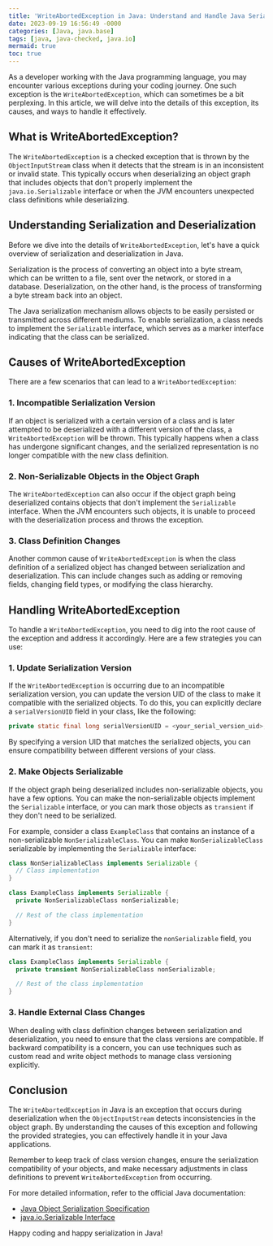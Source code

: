 ```yaml
---
title: 'WriteAbortedException in Java: Understand and Handle Java Serialization Errors'
date: 2023-09-19 16:56:49 -0000
categories: [Java, java.base]
tags: [java, java-checked, java.io]
mermaid: true
toc: true
---
```


As a developer working with the Java programming language, you may encounter various exceptions during your coding journey. One such exception is the `WriteAbortedException`, which can sometimes be a bit perplexing. In this article, we will delve into the details of this exception, its causes, and ways to handle it effectively.

## What is WriteAbortedException?

The `WriteAbortedException` is a checked exception that is thrown by the `ObjectInputStream` class when it detects that the stream is in an inconsistent or invalid state. This typically occurs when deserializing an object graph that includes objects that don't properly implement the `java.io.Serializable` interface or when the JVM encounters unexpected class definitions while deserializing.

## Understanding Serialization and Deserialization

Before we dive into the details of `WriteAbortedException`, let's have a quick overview of serialization and deserialization in Java.

Serialization is the process of converting an object into a byte stream, which can be written to a file, sent over the network, or stored in a database. Deserialization, on the other hand, is the process of transforming a byte stream back into an object.

The Java serialization mechanism allows objects to be easily persisted or transmitted across different mediums. To enable serialization, a class needs to implement the `Serializable` interface, which serves as a marker interface indicating that the class can be serialized.

## Causes of WriteAbortedException

There are a few scenarios that can lead to a `WriteAbortedException`:

### 1. Incompatible Serialization Version

If an object is serialized with a certain version of a class and is later attempted to be deserialized with a different version of the class, a `WriteAbortedException` will be thrown. This typically happens when a class has undergone significant changes, and the serialized representation is no longer compatible with the new class definition.

### 2. Non-Serializable Objects in the Object Graph

The `WriteAbortedException` can also occur if the object graph being deserialized contains objects that don't implement the `Serializable` interface. When the JVM encounters such objects, it is unable to proceed with the deserialization process and throws the exception.

### 3. Class Definition Changes

Another common cause of `WriteAbortedException` is when the class definition of a serialized object has changed between serialization and deserialization. This can include changes such as adding or removing fields, changing field types, or modifying the class hierarchy.

## Handling WriteAbortedException

To handle a `WriteAbortedException`, you need to dig into the root cause of the exception and address it accordingly. Here are a few strategies you can use:

### 1. Update Serialization Version

If the `WriteAbortedException` is occurring due to an incompatible serialization version, you can update the version UID of the class to make it compatible with the serialized objects. To do this, you can explicitly declare a `serialVersionUID` field in your class, like the following:

```java
private static final long serialVersionUID = <your_serial_version_uid>;
```

By specifying a version UID that matches the serialized objects, you can ensure compatibility between different versions of your class.

### 2. Make Objects Serializable

If the object graph being deserialized includes non-serializable objects, you have a few options. You can make the non-serializable objects implement the `Serializable` interface, or you can mark those objects as `transient` if they don't need to be serialized.

For example, consider a class `ExampleClass` that contains an instance of a non-serializable `NonSerializableClass`. You can make `NonSerializableClass` serializable by implementing the `Serializable` interface:

```java
class NonSerializableClass implements Serializable {
  // Class implementation
}

class ExampleClass implements Serializable {
  private NonSerializableClass nonSerializable;

  // Rest of the class implementation
}
```

Alternatively, if you don't need to serialize the `nonSerializable` field, you can mark it as `transient`:

```java
class ExampleClass implements Serializable {
  private transient NonSerializableClass nonSerializable;

  // Rest of the class implementation
}
```

### 3. Handle External Class Changes

When dealing with class definition changes between serialization and deserialization, you need to ensure that the class versions are compatible. If backward compatibility is a concern, you can use techniques such as custom read and write object methods to manage class versioning explicitly.

## Conclusion

The `WriteAbortedException` in Java is an exception that occurs during deserialization when the `ObjectInputStream` detects inconsistencies in the object graph. By understanding the causes of this exception and following the provided strategies, you can effectively handle it in your Java applications.

Remember to keep track of class version changes, ensure the serialization compatibility of your objects, and make necessary adjustments in class definitions to prevent `WriteAbortedException` from occurring.

For more detailed information, refer to the official Java documentation:

- [Java Object Serialization Specification](https://docs.oracle.com/en/java/javase/17/docs/specs/serialization/index.html)
- [java.io.Serializable Interface](https://docs.oracle.com/en/java/javase/17/docs/api/java.base/java/io/Serializable.html)

Happy coding and happy serialization in Java!
